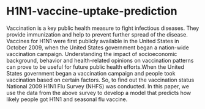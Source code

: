 # H1N1-vaccine-uptake-prediction
Vaccination is a key public health measure to fight infectious diseases. They provide immunization and help to prevent further spread of the disease. Vaccines for H1N1 were first publicly available in the United States in October 2009, when the United States government began a nation-wide vaccination campaign. Understanding the impact of socioeconomic background, behavior and health-related opinions on vaccination patterns can prove to be useful for future public health efforts.When the United States government began a vaccination campaign and people took vaccination based on certain factors. So, to find out the vaccination status National 2009 H1N1 Flu Survey (NHFS) was conducted. In this paper, we use the data from the above survey to develop a model that predicts how likely people got H1N1 and seasonal flu vaccine.
